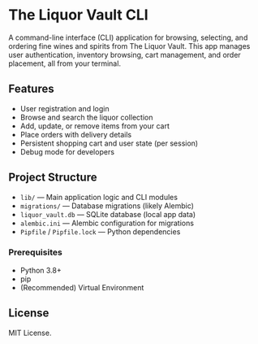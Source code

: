 # The Liquor Vault CLI

A command-line interface (CLI) application for browsing, selecting, and ordering fine wines and spirits from The Liquor Vault. This app manages user authentication, inventory browsing, cart management, and order placement, all from your terminal.

## Features

- User registration and login
- Browse and search the liquor collection
- Add, update, or remove items from your cart
- Place orders with delivery details
- Persistent shopping cart and user state (per session)
- Debug mode for developers

## Project Structure
- `lib/` — Main application logic and CLI modules
- `migrations/` — Database migrations (likely Alembic)
- `liquor_vault.db` — SQLite database (local app data)
- `alembic.ini` — Alembic configuration for migrations
- `Pipfile` / `Pipfile.lock` — Python dependencies


### Prerequisites

- Python 3.8+
- pip
- (Recommended) Virtual Environment



## License

MIT License. 
